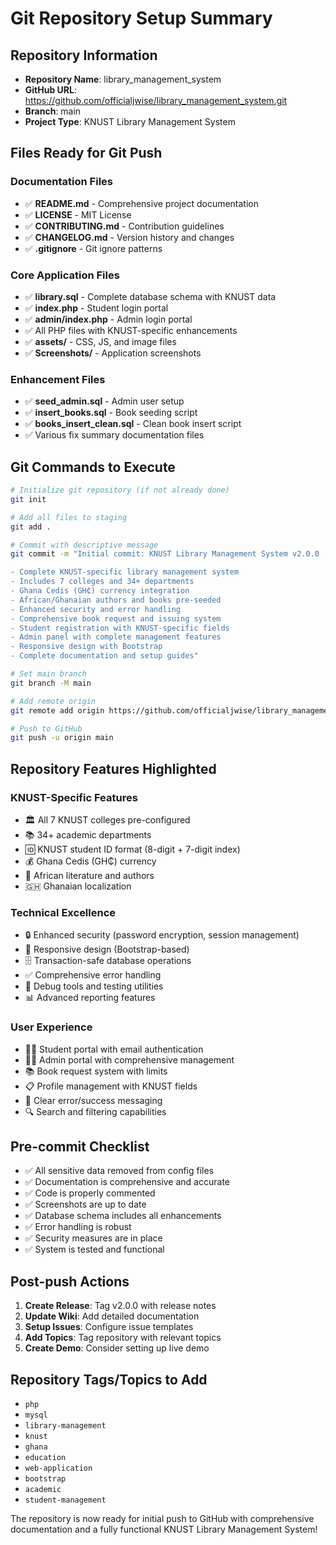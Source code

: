 # Git Repository Setup Summary

## Repository Information
- **Repository Name**: library_management_system
- **GitHub URL**: https://github.com/officialjwise/library_management_system.git
- **Branch**: main
- **Project Type**: KNUST Library Management System

## Files Ready for Git Push

### Documentation Files
- ✅ **README.md** - Comprehensive project documentation
- ✅ **LICENSE** - MIT License
- ✅ **CONTRIBUTING.md** - Contribution guidelines
- ✅ **CHANGELOG.md** - Version history and changes
- ✅ **.gitignore** - Git ignore patterns

### Core Application Files
- ✅ **library.sql** - Complete database schema with KNUST data
- ✅ **index.php** - Student login portal
- ✅ **admin/index.php** - Admin login portal
- ✅ All PHP files with KNUST-specific enhancements
- ✅ **assets/** - CSS, JS, and image files
- ✅ **Screenshots/** - Application screenshots

### Enhancement Files
- ✅ **seed_admin.sql** - Admin user setup
- ✅ **insert_books.sql** - Book seeding script
- ✅ **books_insert_clean.sql** - Clean book insert script
- ✅ Various fix summary documentation files

## Git Commands to Execute

```bash
# Initialize git repository (if not already done)
git init

# Add all files to staging
git add .

# Commit with descriptive message
git commit -m "Initial commit: KNUST Library Management System v2.0.0

- Complete KNUST-specific library management system
- Includes 7 colleges and 34+ departments
- Ghana Cedis (GH₵) currency integration
- African/Ghanaian authors and books pre-seeded
- Enhanced security and error handling
- Comprehensive book request and issuing system
- Student registration with KNUST-specific fields
- Admin panel with complete management features
- Responsive design with Bootstrap
- Complete documentation and setup guides"

# Set main branch
git branch -M main

# Add remote origin
git remote add origin https://github.com/officialjwise/library_management_system.git

# Push to GitHub
git push -u origin main
```

## Repository Features Highlighted

### KNUST-Specific Features
- 🏛️ All 7 KNUST colleges pre-configured
- 📚 34+ academic departments
- 🆔 KNUST student ID format (8-digit + 7-digit index)
- 💰 Ghana Cedis (GH₵) currency
- 📖 African literature and authors
- 🇬🇭 Ghanaian localization

### Technical Excellence
- 🔒 Enhanced security (password encryption, session management)
- 📱 Responsive design (Bootstrap-based)
- 🗄️ Transaction-safe database operations
- ✅ Comprehensive error handling
- 🧪 Debug tools and testing utilities
- 📊 Advanced reporting features

### User Experience
- 👨‍🎓 Student portal with email authentication
- 👨‍💼 Admin portal with comprehensive management
- 📚 Book request system with limits
- 📋 Profile management with KNUST fields
- 💬 Clear error/success messaging
- 🔍 Search and filtering capabilities

## Pre-commit Checklist
- ✅ All sensitive data removed from config files
- ✅ Documentation is comprehensive and accurate
- ✅ Code is properly commented
- ✅ Screenshots are up to date
- ✅ Database schema includes all enhancements
- ✅ Error handling is robust
- ✅ Security measures are in place
- ✅ System is tested and functional

## Post-push Actions
1. **Create Release**: Tag v2.0.0 with release notes
2. **Update Wiki**: Add detailed documentation
3. **Setup Issues**: Configure issue templates
4. **Add Topics**: Tag repository with relevant topics
5. **Create Demo**: Consider setting up live demo

## Repository Tags/Topics to Add
- `php`
- `mysql`
- `library-management`
- `knust`
- `ghana`
- `education`
- `web-application`
- `bootstrap`
- `academic`
- `student-management`

The repository is now ready for initial push to GitHub with comprehensive documentation and a fully functional KNUST Library Management System!
